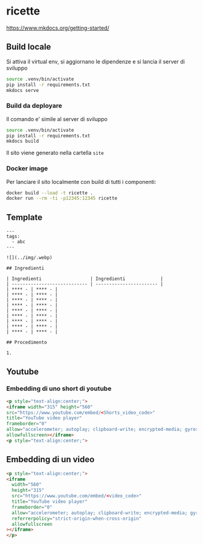 # ricette

https://www.mkdocs.org/getting-started/

## Build locale

Si attiva il virtual env, si aggiornano le dipendenze e si lancia il server di sviluppo

```Bash
source .venv/bin/activate
pip install -r requirements.txt
mkdocs serve
```

### Build da deployare

Il comando e' simile al server di sviluppo

```Bash
source .venv/bin/activate
pip install -r requirements.txt
mkdocs build
```

Il sito viene generato nella cartella `site`

### Docker image

Per lanciare il sito localmente con build di tutti i componenti:

```bash
docker build --load -t ricette .
docker run --rm -ti -p12345:12345 ricette
```

## Template

```
---
tags:
  - abc
---

![](../img/.webp)

## Ingredienti

| Ingredienti                  | Ingredienti             |
| ---------------------------- | ----------------------- |
| **** - | **** - |
| **** - | **** - |
| **** - | **** - |
| **** - | **** - |
| **** - | **** - |
| **** - | **** - |
| **** - | **** - |
| **** - | **** - |
| **** - | **** - |

## Procedimento

1. 

```

## Youtube

### Embedding di uno short di youtube

```html
<p style="text-align:center;">
<iframe width="315" height="560"
src="https://www.youtube.com/embed/<Shorts_video_code>"
title="YouTube video player"
frameborder="0"
allow="accelerometer; autoplay; clipboard-write; encrypted-media; gyroscope; picture-in-picture; web-share"
allowfullscreen></iframe>
<p style="text-align:center;">
```

## Embedding di un video

```html
<p style="text-align:center;">
<iframe
  width="560"
  height="315"
  src="https://www.youtube.com/embed/<video_code>"
  title="YouTube video player"
  frameborder="0"
  allow="accelerometer; autoplay; clipboard-write; encrypted-media; gyroscope; picture-in-picture; web-share"
  referrerpolicy="strict-origin-when-cross-origin"
  allowfullscreen
></iframe>
</p>
```

